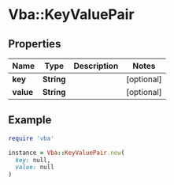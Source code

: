 # Vba::KeyValuePair

## Properties

| Name | Type | Description | Notes |
| ---- | ---- | ----------- | ----- |
| **key** | **String** |  | [optional] |
| **value** | **String** |  | [optional] |

## Example

```ruby
require 'vba'

instance = Vba::KeyValuePair.new(
  key: null,
  value: null
)
```

